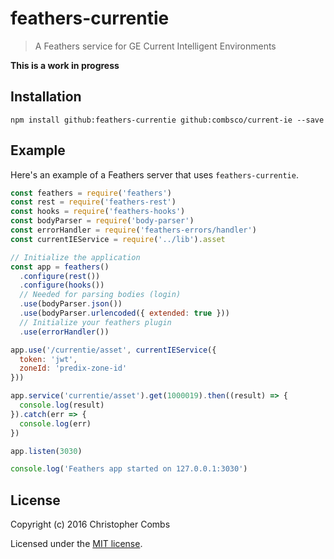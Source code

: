 # feathers-currentie

> A Feathers service for GE Current Intelligent Environments

**This is a work in progress**

## Installation

```
npm install github:feathers-currentie github:combsco/current-ie --save
```

## Example

Here's an example of a Feathers server that uses `feathers-currentie`.

```js
const feathers = require('feathers')
const rest = require('feathers-rest')
const hooks = require('feathers-hooks')
const bodyParser = require('body-parser')
const errorHandler = require('feathers-errors/handler')
const currentIEService = require('../lib').asset

// Initialize the application
const app = feathers()
  .configure(rest())
  .configure(hooks())
  // Needed for parsing bodies (login)
  .use(bodyParser.json())
  .use(bodyParser.urlencoded({ extended: true }))
  // Initialize your feathers plugin
  .use(errorHandler())

app.use('/currentie/asset', currentIEService({
  token: 'jwt',
  zoneId: 'predix-zone-id'
}))

app.service('currentie/asset').get(1000019).then((result) => {
  console.log(result)
}).catch(err => {
  console.log(err)
})

app.listen(3030)

console.log('Feathers app started on 127.0.0.1:3030')
```

## License

Copyright (c) 2016 Christopher Combs

Licensed under the [MIT license](LICENSE).
